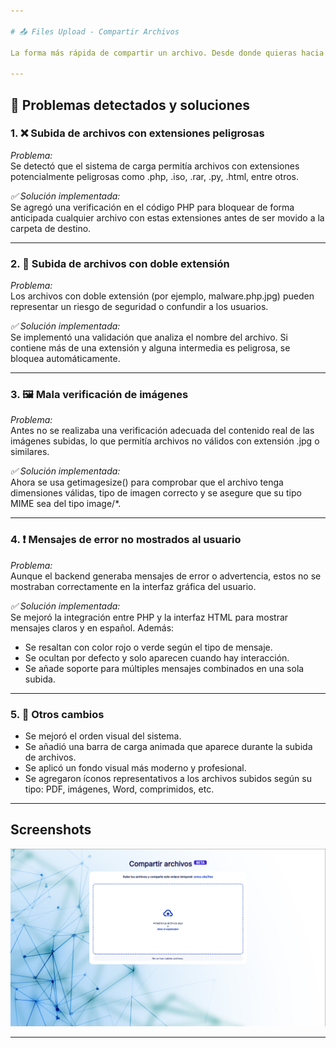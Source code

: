 ```yaml
---

# 📤 Files Upload - Compartir Archivos

La forma más rápida de compartir un archivo. Desde donde quieras hacia donde quieras.

---
```


## 🚨 Problemas detectados y soluciones

### 1. ❌ Subida de archivos con extensiones peligrosas

*Problema:*  
Se detectó que el sistema de carga permitía archivos con extensiones potencialmente peligrosas como .php, .iso, .rar, .py, .html, entre otros.

*✅ Solución implementada:*  
Se agregó una verificación en el código PHP para bloquear de forma anticipada cualquier archivo con estas extensiones antes de ser movido a la carpeta de destino.

---

### 2. 🛑 Subida de archivos con doble extensión

*Problema:*  
Los archivos con doble extensión (por ejemplo, malware.php.jpg) pueden representar un riesgo de seguridad o confundir a los usuarios.

*✅ Solución implementada:*  
Se implementó una validación que analiza el nombre del archivo. Si contiene más de una extensión y alguna intermedia es peligrosa, se bloquea automáticamente.

---

### 3. 🖼️ Mala verificación de imágenes

*Problema:*  
Antes no se realizaba una verificación adecuada del contenido real de las imágenes subidas, lo que permitía archivos no válidos con extensión .jpg o similares.

*✅ Solución implementada:*  
Ahora se usa getimagesize() para comprobar que el archivo tenga dimensiones válidas, tipo de imagen correcto y se asegure que su tipo MIME sea del tipo image/*.

---

### 4. ❗ Mensajes de error no mostrados al usuario

*Problema:*  
Aunque el backend generaba mensajes de error o advertencia, estos no se mostraban correctamente en la interfaz gráfica del usuario.

*✅ Solución implementada:*  
Se mejoró la integración entre PHP y la interfaz HTML para mostrar mensajes claros y en español. Además:
- Se resaltan con color rojo o verde según el tipo de mensaje.
- Se ocultan por defecto y solo aparecen cuando hay interacción.
- Se añade soporte para múltiples mensajes combinados en una sola subida.

---

### 5. 🧩 Otros cambios

- Se mejoró el orden visual del sistema.
- Se añadió una barra de carga animada que aparece durante la subida de archivos.
- Se aplicó un fondo visual más moderno y profesional.
- Se agregaron íconos representativos a los archivos subidos según su tipo: PDF, imágenes, Word, comprimidos, etc.

---

## Screenshots
![App Screenshot](./screenshot-1.png)

---
